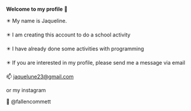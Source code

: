 **Welcome to my profile** 🍒

✴️ My name is Jaqueline.

✴️ I am creating this account to do a school activity

✴️ I have already done some activities with programming

✴️ If you are interested in my profile, please send me a message via email 

📫 jaquelune23@gmail.com

or my instagram

🍒 @fallencommett
